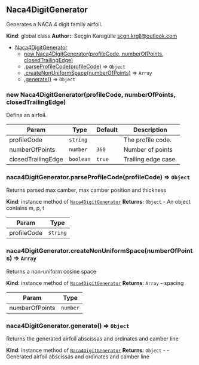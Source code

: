 <a name="Naca4DigitGenerator"></a>

## Naca4DigitGenerator
Generates a NACA 4 digit family airfoil.

**Kind**: global class
**Author:**: Seçgin Karagülle <scgn.krgll@outlook.com>

* [Naca4DigitGenerator](#Naca4DigitGenerator)
    * [new Naca4DigitGenerator(profileCode, numberOfPoints, closedTrailingEdge)](#new_Naca4DigitGenerator_new)
    * [.parseProfileCode(profileCode)](#Naca4DigitGenerator+parseProfileCode) ⇒ <code>Object</code>
    * [.createNonUniformSpace(numberOfPoints)](#Naca4DigitGenerator+createNonUniformSpace) ⇒ <code>Array</code>
    * [.generate()](#Naca4DigitGenerator+generate) ⇒ <code>Object</code>

<a name="new_Naca4DigitGenerator_new"></a>

### new Naca4DigitGenerator(profileCode, numberOfPoints, closedTrailingEdge)
Define an airfoil.


| Param | Type | Default | Description |
| --- | --- | --- | --- |
| profileCode | <code>string</code> |  | The profile code. |
| numberOfPoints | <code>number</code> | <code>360</code> | Number of points |
| closedTrailingEdge | <code>boolean</code> | <code>true</code> | Trailing edge case. |

<a name="Naca4DigitGenerator+parseProfileCode"></a>

### naca4DigitGenerator.parseProfileCode(profileCode) ⇒ <code>Object</code>
Returns parsed max camber, max camber position and thickness

**Kind**: instance method of [<code>Naca4DigitGenerator</code>](#Naca4DigitGenerator)
**Returns**: <code>Object</code> - An object contains m, p, t

| Param | Type |
| --- | --- |
| profileCode | <code>string</code> |

<a name="Naca4DigitGenerator+createNonUniformSpace"></a>

### naca4DigitGenerator.createNonUniformSpace(numberOfPoints) ⇒ <code>Array</code>
Returns a non-uniform cosine space

**Kind**: instance method of [<code>Naca4DigitGenerator</code>](#Naca4DigitGenerator)
**Returns**: <code>Array</code> - spacing

| Param | Type |
| --- | --- |
| numberOfPoints | <code>number</code> |

<a name="Naca4DigitGenerator+generate"></a>

### naca4DigitGenerator.generate() ⇒ <code>Object</code>
Returns the generated airfoil abscissas and ordinates and camber line

**Kind**: instance method of [<code>Naca4DigitGenerator</code>](#Naca4DigitGenerator)
**Returns**: <code>Object</code> - - Generated airfoil abscissas and ordinates and camber line